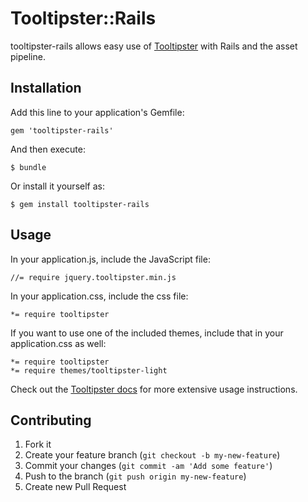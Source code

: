 # Tooltipster::Rails

tooltipster-rails allows easy use of [Tooltipster](http://iamceege.github.io/tooltipster/) with Rails and the asset pipeline.

## Installation

Add this line to your application's Gemfile:

    gem 'tooltipster-rails'

And then execute:

    $ bundle

Or install it yourself as:

    $ gem install tooltipster-rails

## Usage

In your application.js, include the JavaScript file:

```
//= require jquery.tooltipster.min.js
```

In your application.css, include the css file:

```
*= require tooltipster
```

If you want to use one of the included themes, include that in your application.css as well:
```
*= require tooltipster
*= require themes/tooltipster-light
```

Check out the [Tooltipster docs](http://iamceege.github.io/tooltipster/#getting-started) for more extensive usage instructions.

## Contributing

1. Fork it
2. Create your feature branch (`git checkout -b my-new-feature`)
3. Commit your changes (`git commit -am 'Add some feature'`)
4. Push to the branch (`git push origin my-new-feature`)
5. Create new Pull Request
